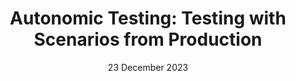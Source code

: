 ---
short_name: "ICSE-DS"
title: "Autonomic Testing: Testing with Scenarios from Production"
authors: "Ketai Qiu"
long_name: "IEEE/ACM 46th International Conference on Software Engineering: Companion Proceedings (ICSE-Companion '24)"
doi: "https://dl.acm.org/doi/10.1145/3639478.3639802"
pdf: "resources/pdf/Ketai-Qiu-ICSE2024-Doctoral-Symposium-camera-ready.pdf"
bibtex: "resources/bibtex/Ketai-Qiu-ICSE2024-Doctoral-Symposium-camera-ready.bib"
year: "2024"
date: "23 December 2023"
---